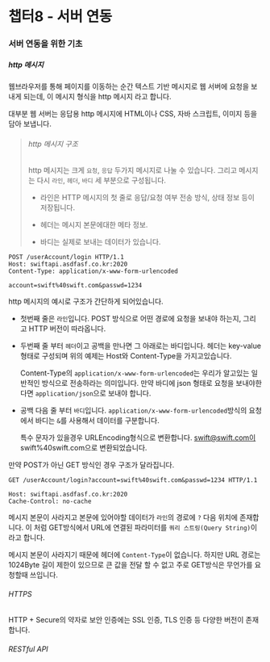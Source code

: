 # 챕터8 - 서버 연동

### 서버 연동을 위한 기초

##### http 메시지

 웹브라우저를 통해 페이지를 이동하는 순간 텍스트 기반 메시지로 웹 서버에 요청을 보내게 되는데, 이 메시지 형식을 http 메시지 라고 합니다.

 대부분 웹 서버는 응답용 http 메시지에 HTML이나 CSS, 자바 스크립트, 이미지 등을 담아 보냅니다.

> ###### http 메시지 구조
> 
> http 메시지는 크게 `요청`, `응답` 두가지 메시지로 나눌 수 있습니다. 그리고 메시지는 다시 `라인`, `헤더`, `바디` 세 부분으로 구성됩니다.
> 
> - 라인은 HTTP 메시지의 첫 줄로 응답/요청 여부 전송 방식, 상태 정보 등이 저장됩니다.
> 
> - 헤더는 메시지 본문에대한 메타 정보.
> 
> - 바디는 실제로 보내는 데이터가 있습니다.

```http
POST /userAccount/login HTTP/1.1
Host: swiftapi.asdfasf.co.kr:2020
Content-Type: application/x-www-form-urlencoded

account=swift%40swift.com&passwd=1234
```

http 메시지의 예시로 구조가 간단하게 되어있습니다.

- 첫번째 줄은 `라인`입니다. POST 방식으로 어떤 경로에 요청을 보내야 하는지, 그리고 HTTP 버전이 따라옵니다.

- 두번째 줄 부터 `헤더`이고 공백을 만나면 그 아래로는 바디입니다. 헤더는 key-value 형태로 구성되며 위의 예제는 Host와 Content-Type을 가지고있습니다.
  
  Content-Type의 `application/x-www-form-urlencoded`는 우리가 알고있는 일반적인 방식으로 전송하라는 의미입니다. 만약 바디에 json 형태로 요청을 보내야한다면 `application/json`으로 보내야 합니다.

- 공백 다음 줄 부터 `바디`입니다. `application/x-www-form-urlencoded`방식의 요청에서 바디는 `&`를 사용해서 데이터를 구분합니다.
  
  특수 문자가 있을경우 URLEncoding형식으로 변환합니다. swift@swift.com이 swift%40swift.com으로 변환되었습니다.

만약 POST가 아닌 GET 방식인 경우 구조가 달라집니다.

```http
GET /userAccount/login?account=swift%40swift.com&passwd=1234 HTTP/1.1

Host: swiftapi.asdfasf.co.kr:2020
Cache-Control: no-cache
```

 메시지 본문이 사라지고 본문에 있어야할 데이터가 `라인`의 경로에 `?` 다음 위치에 존재합니다. 이 처럼 GET방식에서 URL에 연결된 파라미터를 `쿼리 스트링(Query String)`이라고 합니다.

 메시지 본문이 사라지기 때문에 헤더에 `Content-Type`이 없습니다. 하지만 URL 경로는 1024Byte 길이 제한이 있으므로 큰 값을 전달 할 수 없고 주로 GET방식은 무언가를 요청할때 쓰입니다.



###### HTTPS

HTTP + Secure의 약자로 보안 인증에는 SSL 인증, TLS 인증 등 다양한 버전이 존재합니다.



###### RESTful API

